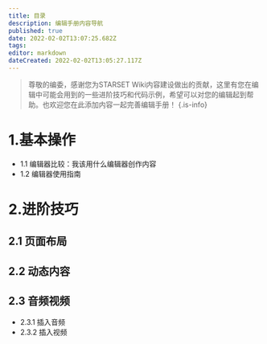 ```yaml
---
title: 目录
description: 编辑手册内容导航
published: true
date: 2022-02-02T13:07:25.682Z
tags: 
editor: markdown
dateCreated: 2022-02-02T13:05:27.117Z
---
```


> 尊敬的编委，感谢您为STARSET Wiki内容建设做出的贡献，这里有您在编辑中可能会用到的一些进阶技巧和代码示例，希望可以对您的编辑起到帮助。也欢迎您在此添加内容一起完善编辑手册！
{.is-info}

# 1.基本操作
- 1.1 编辑器比较：我该用什么编辑器创作内容
- 1.2 编辑器使用指南

# 2.进阶技巧
## 2.1 页面布局
## 2.2 动态内容
## 2.3 音频视频
- 2.3.1 插入音频
- 2.3.2 插入视频

